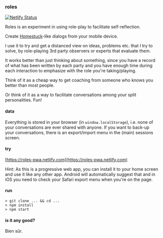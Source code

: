 ### roles

[![Netlify Status](https://api.netlify.com/api/v1/badges/ea66359a-1f5e-4499-9d4a-0128401bee85/deploy-status)](https://roles-pwa.netlify.com)

Roles is an experiment in using role-play to facilitate self-reflection.

Create [Homestuck](https://www.homestuck.com)-like dialogs from your mobile device.

I use it to try and get a distanced view on ideas, problems etc. that I try to solve, by role-playing 3rd party observers or experts that evaluate them.

It works better than just thinking about something, since you have a record of what has been written by each party and you have enough time during each interaction to emphasize with the role you're taking/playing.

Think of it as a cheap way to get coaching from someone who knows you better than most people.

Or think of it as a way to facilitate conversations among your split personalities. Fun!

#### data

Everything is stored in your browser (in `window.localStorage`), i.e. none of your conversations are ever shared with anyone.
If you want to back-up your conversations, there is an export/import menu in the (main) sessions screen.

#### try

[https://roles-pwa.netlify.com](https://roles-pwa.netlify.com)

Hint: As this is a progressive web app, you can install it to your home screen and use it like any other app. Android will automatically suggest that and in iOS you need to check your Safari export menu when you're on the page.


#### run

```
> git clone ... && cd ...
> npm install
> npm start
```

#### is it any good?

Bien sûr.
